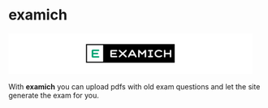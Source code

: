 # examich

![examich logo](https://github.com/FlorianFeka/examich/blob/master/logo.jpg?raw=true)

With **examich** you can upload pdfs with old exam questions and let the site generate the exam for you.